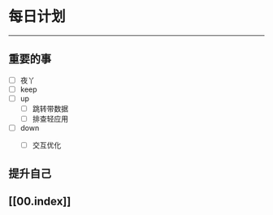 
# 每日计划
---
## 重要的事

- [ ]    夜丫
- [ ]   keep
- [ ]  up
	- [ ] 跳转带数据
	- [ ]  排查轻应用
- [ ] down
	- [ ] 交互优化
	



## 提升自己

  



## [[00.index]]











